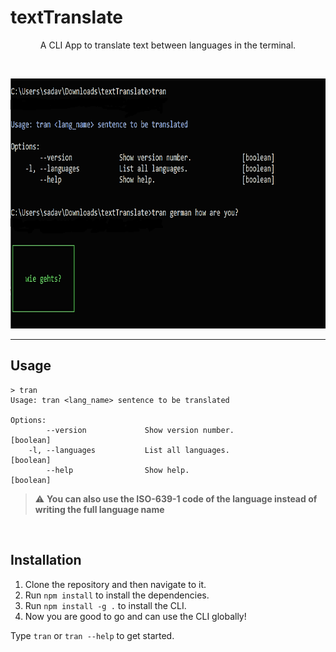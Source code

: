 # textTranslate
<p align="center">A CLI App to translate text between languages in the terminal.</p>
<br>

<p align="center">
<img src="images/demo.png" alt="demonstration" height="400" width="750" >  
</p>


---

## Usage

```
> tran
Usage: tran <lang_name> sentence to be translated

Options:
        --version             Show version number.              [boolean]
    -l, --languages           List all languages.               [boolean]
        --help                Show help.                        [boolean]

```

> :warning: **You can also use the ISO-639-1 code of the language instead of writing the full language name**

<br>

## Installation

1. Clone the repository and then navigate to it.
2. Run ```npm install``` to install the dependencies.
3. Run ```npm install -g .``` to install the CLI. <br>
4. Now you are good to go and can use the CLI globally!

Type ```tran``` or ```tran --help``` to get started.

<br>

